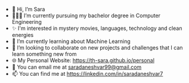 - 👋 Hi, I’m Sara
- 👩🏻‍💻 I’m currently pursuing my bachelor degree in Computer Engineering
- ✨ I'm interested in mystery movies, languages, technology and clean energies
- 🌱 I’m currently learning about Machine Learning
- 💞️ I’m looking to collaborate on new projects and challenges that I can learn something new from
- 🌐 My Personal Website: https://th-sara.github.io/personal
- 📧 You can email me at saradaneshvar99@gmail.com
- 📫 You can find me at https://linkedin.com/in/saradaneshvar7
<!---
th-sara/th-sara is a ✨ special ✨ repository because its `README.md` (this file) appears on your GitHub profile.
You can click the Preview link to take a look at your changes.
--->
